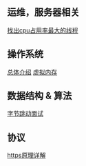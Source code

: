 ## 运维，服务器相关

[找出cpu占用率最大的线程](https://mp.weixin.qq.com/s?__biz=MjM5ODYxMDA5OQ==&mid=2651960332&idx=1&sn=63cb23e04ac4bf926434f34001c0718a&chksm=bd2d01d08a5a88c6a01e62533162cc3535defb37cefa61a800e405edda8240ad17432e023d53&scene=21#wechat_redirect)

## 操作系统
[总体介绍](https://mp.weixin.qq.com/s/dsRGHHBZ-9VLlTJLClDT1g)
[虚拟内存](https://mp.weixin.qq.com/s?__biz=MzI0MzQyMTYzOQ==&mid=2247485325&idx=1&sn=fb9c1371ac34c2f6440ab1c263bafb92&chksm=e96c1f25de1b963346aaa53f01dcc0f9c9359ae82d5d7328d33c760e3e67d42b3bab17ceee3c&scene=0&xtrack=1&key=bfe7ad7ace322b13338da3010a46c5845e269a9abbe7f6ad830a4284327f4c8bbf9d18c044ee03ea087944dab9e8c3a324a090c09089008ec47139607db833caf147d0b04f090c824827d5d1fe3dd4e1&ascene=0&uin=MTQ1NzQ4MDEyMA%3D%3D&devicetype=iMac+Macmini7%2C1+OSX+OSX+10.14.3+build(18D109)&version=12020610&nettype=WIFI&lang=zh_CN&fontScale=100&pass_ticket=FBh68H%2BSK8okUnYAIFfTiXjsCOxlZVUzG%2BrZTMsiVHp0xpol2dHF1k3zxs%2FsoyA%2F)


## 数据结构 & 算法
[字节跳动面试](https://mp.weixin.qq.com/s?__biz=MjM5MzgyODQxMQ==&mid=2650371637&idx=1&sn=a601b247dd6b1ff6f55f26830f8736db&chksm=be9ccd6189eb44775e5f300d21fe1763b36da950012a9ea18e5067d29f6bf51c062b5d1d9889&scene=0&xtrack=1&key=008658d21f0cfb81abe6b1a430ccb0512fb6e7610c326a8a57b7258bbb7e6c16ab1c6632482a24f5a5091e98319401eede1a55861f41009e84a59afc40be0c7c05e0e23545ffa201e8eb06d0cb841ee2&ascene=0&uin=MTQ1NzQ4MDEyMA%3D%3D&devicetype=iMac+Macmini7%2C1+OSX+OSX+10.14.3+build(18D109)&version=12020610&nettype=WIFI&lang=zh_CN&fontScale=100&exportkey=AYzkefFS0gVMvQEKi3LvkzM%3D&pass_ticket=CRIlo6QBEbs2KQW3jZ7YowREjZ7dr2iLnOkkGVCJUeFLeV8l3U6ZHEEpuWZ4kA1K)

## 协议
[https原理详解](https://blog.csdn.net/zhongzh86/article/details/69389967)
